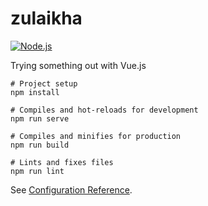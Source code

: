 # zulaikha

[![Node.js](https://github.com/zzakiullah/zulaikha/actions/workflows/node.js.yml/badge.svg)](https://github.com/zzakiullah/zulaikha/actions/workflows/node.js.yml)

Trying something out with Vue.js

```
# Project setup
npm install

# Compiles and hot-reloads for development
npm run serve

# Compiles and minifies for production
npm run build

# Lints and fixes files
npm run lint
```

See [Configuration Reference](https://cli.vuejs.org/config/).

